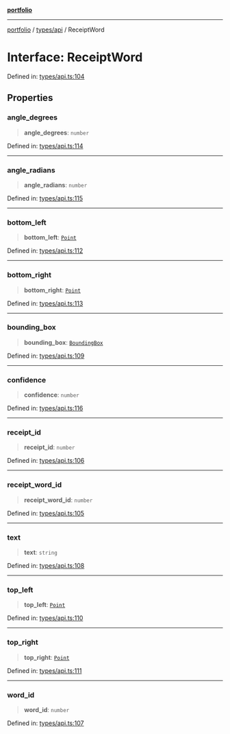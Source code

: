 [**portfolio**](../../../README.md)

***

[portfolio](../../../modules.md) / [types/api](../README.md) / ReceiptWord

# Interface: ReceiptWord

Defined in: [types/api.ts:104](https://github.com/tnorlund/Portfolio/blob/6c13aedd61ae014cebdd0e7a21ad3d67481c3dd8/portfolio/types/api.ts#L104)

## Properties

### angle\_degrees

> **angle\_degrees**: `number`

Defined in: [types/api.ts:114](https://github.com/tnorlund/Portfolio/blob/6c13aedd61ae014cebdd0e7a21ad3d67481c3dd8/portfolio/types/api.ts#L114)

***

### angle\_radians

> **angle\_radians**: `number`

Defined in: [types/api.ts:115](https://github.com/tnorlund/Portfolio/blob/6c13aedd61ae014cebdd0e7a21ad3d67481c3dd8/portfolio/types/api.ts#L115)

***

### bottom\_left

> **bottom\_left**: [`Point`](Point.md)

Defined in: [types/api.ts:112](https://github.com/tnorlund/Portfolio/blob/6c13aedd61ae014cebdd0e7a21ad3d67481c3dd8/portfolio/types/api.ts#L112)

***

### bottom\_right

> **bottom\_right**: [`Point`](Point.md)

Defined in: [types/api.ts:113](https://github.com/tnorlund/Portfolio/blob/6c13aedd61ae014cebdd0e7a21ad3d67481c3dd8/portfolio/types/api.ts#L113)

***

### bounding\_box

> **bounding\_box**: [`BoundingBox`](BoundingBox.md)

Defined in: [types/api.ts:109](https://github.com/tnorlund/Portfolio/blob/6c13aedd61ae014cebdd0e7a21ad3d67481c3dd8/portfolio/types/api.ts#L109)

***

### confidence

> **confidence**: `number`

Defined in: [types/api.ts:116](https://github.com/tnorlund/Portfolio/blob/6c13aedd61ae014cebdd0e7a21ad3d67481c3dd8/portfolio/types/api.ts#L116)

***

### receipt\_id

> **receipt\_id**: `number`

Defined in: [types/api.ts:106](https://github.com/tnorlund/Portfolio/blob/6c13aedd61ae014cebdd0e7a21ad3d67481c3dd8/portfolio/types/api.ts#L106)

***

### receipt\_word\_id

> **receipt\_word\_id**: `number`

Defined in: [types/api.ts:105](https://github.com/tnorlund/Portfolio/blob/6c13aedd61ae014cebdd0e7a21ad3d67481c3dd8/portfolio/types/api.ts#L105)

***

### text

> **text**: `string`

Defined in: [types/api.ts:108](https://github.com/tnorlund/Portfolio/blob/6c13aedd61ae014cebdd0e7a21ad3d67481c3dd8/portfolio/types/api.ts#L108)

***

### top\_left

> **top\_left**: [`Point`](Point.md)

Defined in: [types/api.ts:110](https://github.com/tnorlund/Portfolio/blob/6c13aedd61ae014cebdd0e7a21ad3d67481c3dd8/portfolio/types/api.ts#L110)

***

### top\_right

> **top\_right**: [`Point`](Point.md)

Defined in: [types/api.ts:111](https://github.com/tnorlund/Portfolio/blob/6c13aedd61ae014cebdd0e7a21ad3d67481c3dd8/portfolio/types/api.ts#L111)

***

### word\_id

> **word\_id**: `number`

Defined in: [types/api.ts:107](https://github.com/tnorlund/Portfolio/blob/6c13aedd61ae014cebdd0e7a21ad3d67481c3dd8/portfolio/types/api.ts#L107)
